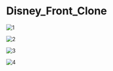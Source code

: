 # Disney_Front_Clone

![1](/website_images/first.png)

![2](/website_images/home.png)

![3](/website_images/home%202.png)

![4](/website_images/movie%20details%20page.png)
